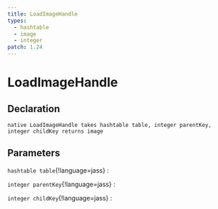 ```yaml
---
title: LoadImageHandle
types:
  - hashtable
  - image
  - integer
patch: 1.24
---
```


# LoadImageHandle

## Declaration

```jass
native LoadImageHandle takes hashtable table, integer parentKey, integer childKey returns image
```

## Parameters
`hashtable table`{!language=jass}
: 

`integer parentKey`{!language=jass}
: 

`integer childKey`{!language=jass}
: 
